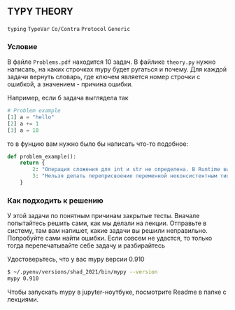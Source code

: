 ## TYPY THEORY

`typing` `TypeVar` `Co/Contra` `Protocol` `Generic`

### Условие

В файле `Problems.pdf` находится 10 задач. В файлике `theory.py` нужно написать, на каких строчках mypy будет ругаться и почему.
Для каждой задачи вернуть словарь, где ключем является номер строчки с ошибкой, а значением - причина ошибки.

Например, если б задача выглядела так
```python
# Problem example
[1] a = "hello"
[2] a += 1
[3] a = 10
```
то в фунцию вам нужно было бы написать что-то подобное:
```python
def problem_example():
    return {
        2: "Операция сложения для int и str не определена. В Runtime вылетела бы ошибка",
        3: "Нельзя делать переприсвоение переменной неконсистентным типом. Это может привести к TypeError при вызове методов, которые ниже по коду работают с изначальным типом"
    }
```

### Как подходить к решению

У этой задачи по понятным причинам закрытые тесты. Вначале попытайтесь решить сами, как мы делали на лекции. 
Отправьте в систему, там вам напишет, какие задачи вы решили неправильно.
Попробуйте сами найти ошибки. Если совсем не удастся, то только тогда перепечатывайте себе задачу и разбирайтесь

Удостоверьтесь, что у вас mypy версии 0.910

```bash
$ ~/.pyenv/versions/shad_2021/bin/mypy --version
mypy 0.910
```

Чтобы запускать mypy в jupyter-ноутбуке, посмотрите Readme в папке с лекциями.
